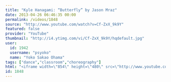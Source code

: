 ```yaml
---
title: "Kyle Hanagami: “Butterfly” by Jason Mraz"
date: 2013-04-26 06:46:35 00:00
permalink: /videos/1848
source: "http://www.youtube.com/watch?v=Cf-ZxX_9k9Y"
featured: false
provider: "YouTube"
thumbnail: "http://i4.ytimg.com/vi/Cf-ZxX_9k9Y/hqdefault.jpg"
user:
  id: 1942
  username: "psyoko"
  name: "Yoko Sakao Ohama"
tags: ["dance","classroom","choreography"]
html: "<iframe width=\"854\" height=\"480\" src=\"http://www.youtube.com/embed/Cf-ZxX_9k9Y?wmode=transparent&feature=oembed\" frameborder=\"0\" allowfullscreen></iframe>"
id: 1848
---
```


